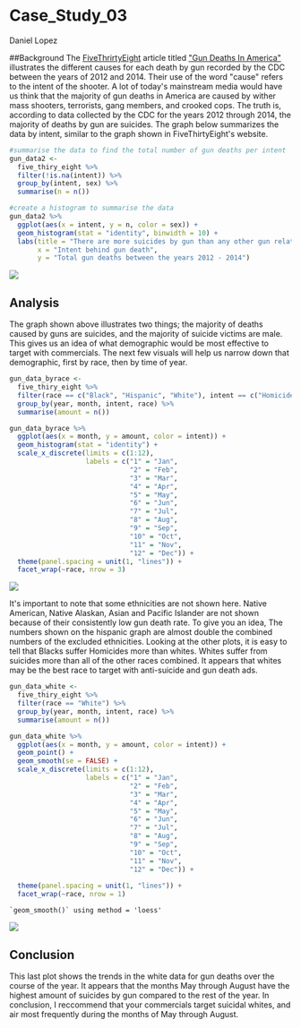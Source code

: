 # Case_Study_03
Daniel Lopez  



##Background
The [FiveThrirtyEight](http://fivethirtyeight.com/) article titled ["Gun Deaths In America"](https://fivethirtyeight.com/features/gun-deaths/) illustrates the different causes for each death by gun recorded by the CDC between the years of 2012 and 2014. Their use of the word "cause" refers to the intent of the shooter. A lot of today's mainstream media would have us think that the majority of gun deaths in America are caused by wither mass shooters, terrorists, gang members, and crooked cops. The truth is, according to data collected by the CDC for the years 2012 through 2014, the majority of deaths by gun are suicides. The graph below summarizes the data by intent, similar to the graph shown in FiveThirtyEight's website.



```r
#summarise the data to find the total number of gun deaths per intent
gun_data2 <- 
  five_thiry_eight %>%
  filter(!is.na(intent)) %>%
  group_by(intent, sex) %>%
  summarise(n = n())

#create a histogram to summarise the data
gun_data2 %>%
  ggplot(aes(x = intent, y = n, color = sex)) +
  geom_histogram(stat = "identity", binwidth = 10) +
  labs(title = "There are more suicides by gun than any other gun related death",
       x = "Intent behind gun death",
       y = "Total gun deaths between the years 2012 - 2014")
```

![](Case_Study_03_files/figure-html/unnamed-chunk-1-1.png)<!-- -->

## Analysis
The graph shown above illustrates two things; the majority of deaths caused by guns are suicides, and the majority of suicide victims are male. This gives us an idea of what demographic would be most effective to target with commercials. The next few visuals will help us narrow down that demographic, first by race, then by time of year. 


```r
gun_data_byrace <-
  five_thiry_eight %>%
  filter(race == c("Black", "Hispanic", "White"), intent == c("Homicide", "Suicide")) %>%
  group_by(year, month, intent, race) %>%
  summarise(amount = n())

gun_data_byrace %>%
  ggplot(aes(x = month, y = amount, color = intent)) +
  geom_histogram(stat = "identity") +
  scale_x_discrete(limits = c(1:12),
                   labels = c("1" = "Jan",
                              "2" = "Feb",
                              "3" = "Mar",
                              "4" = "Apr",
                              "5" = "May",
                              "6" = "Jun",
                              "7" = "Jul",
                              "8" = "Aug",
                              "9" = "Sep",
                              "10" = "Oct",
                              "11" = "Nov",
                              "12" = "Dec")) +
  theme(panel.spacing = unit(1, "lines")) +
  facet_wrap(~race, nrow = 3)
```

![](Case_Study_03_files/figure-html/unnamed-chunk-2-1.png)<!-- -->

It's important to note that some ethnicities are not shown here. Native American, Native Alaskan, Asian and Pacific Islander are not shown because of their consistently low gun death rate. To give you an idea, The numbers shown on the hispanic graph are almost double the combined numbers of the excluded ethnicities. Looking at the other plots, it is easy to tell that Blacks suffer Homicides more than whites. Whites suffer from suicides more than all of the other races combined. It appears that whites may be the best race to target with anti-suicide and gun death ads. 


```r
gun_data_white <-
  five_thiry_eight %>%
  filter(race == "White") %>%
  group_by(year, month, intent, race) %>%
  summarise(amount = n())

gun_data_white %>%
  ggplot(aes(x = month, y = amount, color = intent)) +
  geom_point() +
  geom_smooth(se = FALSE) +
  scale_x_discrete(limits = c(1:12),
                   labels = c("1" = "Jan",
                              "2" = "Feb",
                              "3" = "Mar",
                              "4" = "Apr",
                              "5" = "May",
                              "6" = "Jun",
                              "7" = "Jul",
                              "8" = "Aug",
                              "9" = "Sep",
                              "10" = "Oct",
                              "11" = "Nov",
                              "12" = "Dec")) +
  
  theme(panel.spacing = unit(1, "lines")) +
  facet_wrap(~race, nrow = 1)
```

```
`geom_smooth()` using method = 'loess'
```

![](Case_Study_03_files/figure-html/unnamed-chunk-3-1.png)<!-- -->

## Conclusion
This last plot shows the trends in the white data for gun deaths over the course of the year. It appears that the months May through August have the highest amount of suicides by gun compared to the rest of the year. In conclusion, I reccommend that your commercials target suicidal whites, and air most frequently during the months of May through August.  


<br><br><br><br>









